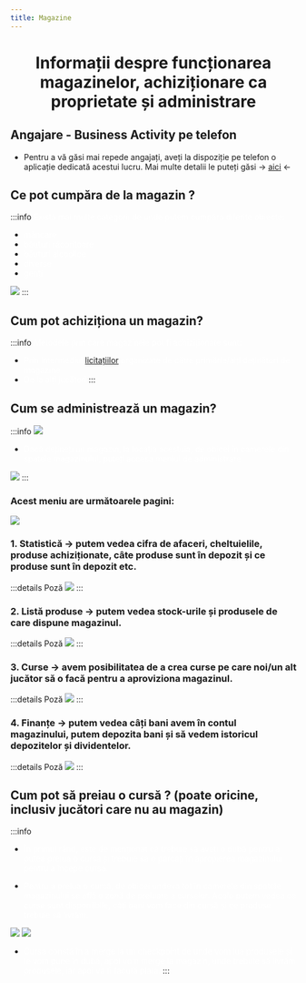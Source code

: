```yaml
---
title: Magazine
---
```



# <span class="title-font"><center>Informații despre funcționarea magazinelor, achiziționare ca proprietate și administrare</center></span>

## <span class="header-font">Angajare - Business Activity pe telefon</span>

- Pentru a vă găsi mai repede angajați, aveți la dispoziție pe telefon o aplicație dedicată acestui lucru. Mai multe detalii le puteți găsi -> [aici](/general/telefon.html#aplicatia-business-activity) <-

## <span class="header-font">Ce pot cumpăra de la magazin ?</span>

:::info
<span style="color:white">Există mai multe categorii de unde putem cumpăra diferite obiecte:</span>

- <span style="color:white">mâncare</span>
- <span style="color:white">băuturi răcoritoare</span>
- <span style="color:white">băuturi alcoolice</span>
- <span style="color:white">diverse</span>
- <span style="color:white">genți</span>

![](https://i.imgur.com/ntITtTB.png)
:::

## <span class="header-font">Cum pot achiziționa un magazin?</span>

:::info
<span style="color:white">Metodele prin care magazinele pot fi achiziționate sunt:</span>

- <span style="color:white">Prin intermediul [licitațiilor](auction) organizate de către primărie/alți deținători de magazine</span>
- <span style="color:white">De la alți jucători</span>
:::

## <span class="header-font">Cum se administrează un magazin?</span>

:::info
![](https://i.imgur.com/X6Pw5Ks.png)

- <span style="color:white">Dacă dețineți un magazin, la locația acestuia, de obicei în camerele din spatele magazinului, puteți accesa meniul de administrare.</span>

![](https://i.imgur.com/tc5ZEhM.png)
:::

### <span class="header-font">Acest meniu are următoarele pagini:</span>

![](https://i.imgur.com/T7dPFAQ.png)


### <span class="header-font">1. Statistică -> putem vedea cifra de afaceri, cheltuielile, produse achiziționate, câte produse sunt în depozit și ce produse sunt în depozit etc.</span>
:::details Poză
![](https://i.imgur.com/2oUQGmh.png)
:::

### <span class="header-font">2. Listă produse -> putem vedea stock-urile și produsele de care dispune magazinul.</span>
:::details Poză
![](https://i.imgur.com/YSAMoaY.png)
:::

### <span class="header-font">3. Curse -> avem posibilitatea de a crea curse pe care noi/un alt jucător să o facă pentru a aproviziona magazinul.</span>
:::details Poză
![](https://i.imgur.com/W0iekQm.png)
:::

### <span class="header-font">4. Finanțe -> putem vedea câți bani avem în contul magazinului, putem depozita bani și să vedem istoricul depozitelor și dividentelor.</span>
:::details Poză
![](https://i.imgur.com/FXDiruY.png)
:::

## <span class="header-font">Cum pot să preiau o cursă ? (poate oricine, inclusiv jucători care nu au magazin)</span>

:::info
- <span style="color:white">În primul rând, este de menționat că trebuie să aveți o dubă pentru a putea prelua o cursă și trebuie să o parcați în apropierea magazinului pentru a începe cursa.</span>

- <span style="color:white">Pentru a prelua o cursă, de obicei undeva tot în camerele din spatele magazinului se află o zonă de preluare a curselor. Acolo putem vedea ce curse sunt disponilbile, câți bani vom face din cursă și ce produse trebuie să livrăm.</span>

![](https://i.imgur.com/FDs8EM7.png)
![](https://i.imgur.com/wofx5ww.png)

- <span style="color:white">Cursa constă în a merge la un checkpoint de unde vom lua produsele și le vom pune în dubă, apoi vom merge la magazin, unde trebuie să livrăm produsele, iar apoi va fi făcută plata.</span>
:::